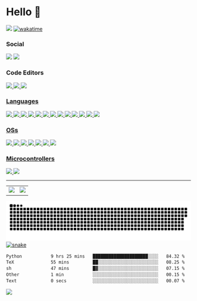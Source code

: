 # Hello :vulcan_salute:

![](https://komarev.com/ghpvc/?username=mct96)
[![wakatime](https://wakatime.com/badge/user/018e51a6-c387-4a07-8bbc-e986d256e868.svg)](https://wakatime.com/@018e51a6-c387-4a07-8bbc-e986d256e868)

### Social
<a href="https://scholar.google.com/citations?user=gGp9ndgAAAAJ&hl=en"><img src="https://img.shields.io/badge/Google_Scholar-4285F4?style=for-the-badge&logo=google-scholar&logoColor=white"></a>
<a href="https://www.linkedin.com/in/mct1996/"><img src="https://img.shields.io/badge/LinkedIn-0077B5?style=for-the-badge&logo=linkedin&logoColor=white"></a>

### Code Editors
<a href="https://github.com/mct96/emacs"><img src="https://img.shields.io/badge/Emacs-%237F5AB6.svg?&style=for-the-badge&logo=gnu-emacs&logoColor=white">
![](https://img.shields.io/badge/PyCharm-000000.svg?&style=for-the-badge&logo=PyCharm&logoColor=white)
![](https://img.shields.io/badge/IntelliJ_IDEA-000000.svg?style=for-the-badge&logo=intellij-idea&logoColor=white)

### Languages
![](https://img.shields.io/badge/C%2B%2B-00599C?style=for-the-badge&logo=c%2B%2B&logoColor=white)
![](https://img.shields.io/badge/Python-FFD43B?style=for-the-badge&logo=python&logoColor=blue)
![](https://img.shields.io/badge/C%23-239120?style=for-the-badge&logo=csharp&logoColor=white)
![](https://img.shields.io/badge/Delphi-B22222?style=for-the-badge&logo=delphi&logoColor=white)
![](https://img.shields.io/badge/HTML5-E34F26?style=for-the-badge&logo=html5&logoColor=white)
![](https://img.shields.io/badge/JavaScript-323330?style=for-the-badge&logo=javascript&logoColor=F7DF1E)
![](https://img.shields.io/badge/LaTeX-47A141?style=for-the-badge&logo=LaTeX&logoColor=white)
![](https://img.shields.io/badge/Numpy-777BB4?style=for-the-badge&logo=numpy&logoColor=white)
![](https://img.shields.io/badge/Pandas-2C2D72?style=for-the-badge&logo=pandas&logoColor=white)
![](https://img.shields.io/badge/PHP-777BB4?style=for-the-badge&logo=php&logoColor=white)
![](https://img.shields.io/badge/scikit_learn-F7931E?style=for-the-badge&logo=scikit-learn&logoColor=white)
![](https://img.shields.io/badge/SciPy-654FF0?style=for-the-badge&logo=SciPy&logoColor=white)
![](https://img.shields.io/badge/TypeScript-007ACC?style=for-the-badge&logo=typescript&logoColor=white)


### OSs
![](https://img.shields.io/badge/Ubuntu-E95420?style=for-the-badge&logo=ubuntu&logoColor=white)
![](https://img.shields.io/badge/Debian-A81D33?style=for-the-badge&logo=debian&logoColor=white)
![](https://img.shields.io/badge/Deepin-007CFF?style=for-the-badge&logo=deepin&logoColor=white)
![](https://img.shields.io/badge/Elementary%20OS-64BAFF?style=for-the-badge&logo=elementary&logoColor=white)
![](https://img.shields.io/badge/Kali_Linux-557C94?style=for-the-badge&logo=kali-linux&logoColor=white)
![](https://img.shields.io/badge/manjaro-35BF5C?style=for-the-badge&logo=manjaro&logoColor=white)
![](https://img.shields.io/badge/Pop!_OS-48B9C7?style=for-the-badge&logo=Pop!_OS&logoColor=white)

### Microcontrollers
![](https://img.shields.io/badge/Arduino-00979D?style=for-the-badge&logo=Arduino&logoColor=white)
![](https://img.shields.io/badge/Raspberry%20Pi-A22846?style=for-the-badge&logo=Raspberry%20Pi&logoColor=white)

---
<table>
  <tr>
    <td>
      <img src="https://github-readme-stats.vercel.app/api?username=mct96&show_icons=true&theme=dark">
    </td>
    <td>
      <img src="https://github-readme-stats.vercel.app/api/top-langs/?username=mct96&layout=compact">
    </td>
  </tr>
</table>

![map](https://raw.githubusercontent.com/mct96/mct96/output/github-contribution-grid-snake-dark.svg)
![snake](https://github.com/mct96/mct96/blob/output/github-contribution-grid-snake.gif)

<!--START_SECTION:waka-->

```txt
Python           9 hrs 25 mins   █████████████████████░░░░   84.32 %
TeX              55 mins         ██░░░░░░░░░░░░░░░░░░░░░░░   08.25 %
sh               47 mins         █▓░░░░░░░░░░░░░░░░░░░░░░░   07.15 %
Other            1 min           ░░░░░░░░░░░░░░░░░░░░░░░░░   00.15 %
Text             0 secs          ░░░░░░░░░░░░░░░░░░░░░░░░░   00.07 %
```

<!--END_SECTION:waka-->

<a href="https://wakatime.com"><img src="https://wakatime.com/share/@mct96/83901567-f112-403e-941f-7f03bf7a6a60.png" height=400/></a>
